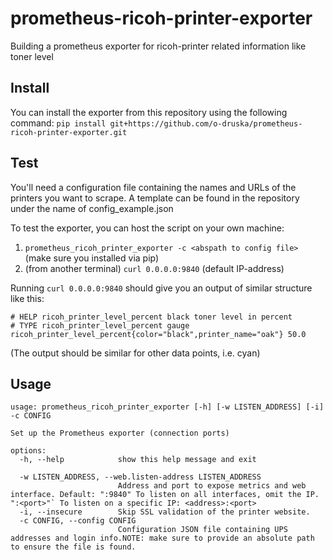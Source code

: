 # prometheus-ricoh-printer-exporter
Building a prometheus exporter for ricoh-printer related information like toner level

## Install
You can install the exporter from this repository using the following command:
`pip install git+https://github.com/o-druska/prometheus-ricoh-printer-exporter.git`

## Test
You'll need a configuration file containing the names and URLs of the printers you want to scrape.
A template can be found in the repository under the name of config_example.json

To test the exporter, you can host the script on your own machine:
  1. `prometheus_ricoh_printer_exporter -c <abspath to config file>` (make sure you installed via pip)
  2. (from another terminal) `curl 0.0.0.0:9840` (default IP-address)

Running `curl 0.0.0.0:9840` should give you an output of similar structure
like this:
```
# HELP ricoh_printer_level_percent black toner level in percent
# TYPE ricoh_printer_level_percent gauge
ricoh_printer_level_percent{color="black",printer_name="oak"} 50.0
```
(The output should be similar for other data points, i.e. cyan)

## Usage
```
usage: prometheus_ricoh_printer_exporter [-h] [-w LISTEN_ADDRESS] [-i] -c CONFIG

Set up the Prometheus exporter (connection ports)

options:
  -h, --help            show this help message and exit

  -w LISTEN_ADDRESS, --web.listen-address LISTEN_ADDRESS
                        Address and port to expose metrics and web interface. Default: ":9840" To listen on all interfaces, omit the IP. ":<port>"` To listen on a specific IP: <address>:<port>
  -i, --insecure        Skip SSL validation of the printer website.
  -c CONFIG, --config CONFIG
                        Configuration JSON file containing UPS addresses and login info.NOTE: make sure to provide an absolute path to ensure the file is found.
```
